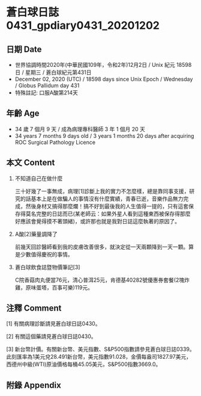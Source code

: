 [_metadata_:encoding]: - "utf-8"
[_metadata_:language]: - "zh-Hant-TW"
[_metadata_:fileformat]: - "markdown"
[_metadata_:MIME_type]: - "text/plain"
[_metadata_:markdown_version]: - "commonmark version 0.29"
[_metadata_:markdown_spec]: - "https://spec.commonmark.org/0.29/"

# 蒼白球日誌0431_gpdiary0431_20201202 #

## 日期 Date ##

* 世界協調時間2020年(中華民國109年，令和2年)12月2日 / Unix 紀元 18598 日 / 星期三 / 蒼白球紀元第431日
* December 02, 2020 (UTC) / 18598 days since Unix Epoch / Wednesday / Globus Pallidum day 431
* 特殊註記: 口服A酸第214天

## 年齡 Age ##

* 34 歲 7 個月 9 天 / 成為病理專科醫師 3 年 1 個月 20 天
* 34 years 7 months 9 days old / 3 years 1 months 20 days after acquiring ROC Surgical Pathology Licence

## 本文 Content ##

1. 不知道自己在做什麼

    三十好幾了一事無成，病理[1]診斷上我的實力不怎麼樣，總是靠同事支援，研究的話基本上是在做騙人的事情沒有什麼實績，青春已逝，音樂作品無力完成，然後身材又搞得那麼爛！搞不好到最後我的人生值得一提的，只有這套保存得莫名完整的日誌而已(某老師云：如果外星人看到這種東西被保存得那麼好應該會覺得摸不著頭緒)，或許那也就是我對日誌這麼執著的原因了。

2. A酸[2]藥量調降了

    前幾天回診醫師看到我的皮膚改善很多，就決定從一天兩顆降到一天一顆。算是少數值得慶祝的事情。

2. 蒼白球飲食誌暨物價筆記[3]

    C院香菇肉丸便當76元，清心普洱25元，肯德基40282號優惠券套餐(2塊炸雞，原味蛋塔，百事可樂)119元。

## 注釋 Comment ##

[1] 有關病理診斷請見蒼白球日誌0430。

[2] 有關這個藥請見蒼白球日誌0430。

[3] 新台幣計價。有關新台幣、美元指數、S&P500指數請參見蒼白球日誌0339。此刻匯率為1美元兌28.491新台幣，美元指數91.028，金價每盎司1827.97美元，西德州中級(WTI)原油價格每桶45.05美元，S&P500指數3669.0。

## 附錄 Appendix ##


